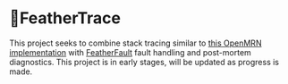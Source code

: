 # 📜FeatherTrace
This project seeks to combine stack tracing similar to [this OpenMRN implementation](https://github.com/bakerstu/openmrn/blob/master/src/freertos_drivers/common/cpu_profile.hxx) with [FeatherFault](https://github.com/OPEnSLab-OSU/FeatherFault) fault handling and post-mortem diagnostics. This project is in early stages, will be updated as progress is made.
